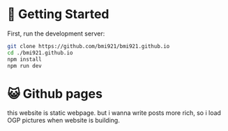 # 🚀 Getting Started

First, run the development server:

```bash
git clone https://github.com/bmi921/bmi921.github.io
cd ./bmi921.github.io
npm install
npm run dev
```

# 😺 Github pages
this website is static webpage. but i wanna write posts more rich,
so i load OGP pictures when website is building. 
